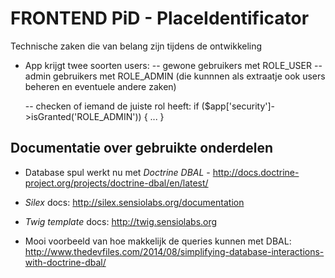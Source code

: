 # FRONTEND PiD - PlaceIdentificator
 
Technische zaken die van belang zijn tijdens de ontwikkeling

- App krijgt twee soorten users:
    -- gewone gebruikers met ROLE_USER
    -- admin gebruikers met ROLE_ADMIN (die kunnnen als extraatje ook users beheren en eventuele andere zaken)
    
    -- checken of iemand de juiste rol heeft: if ($app['security']->isGranted('ROLE_ADMIN')) { ... }


##  Documentatie over gebruikte onderdelen   
    
- Database spul werkt nu met *Doctrine DBAL* - http://docs.doctrine-project.org/projects/doctrine-dbal/en/latest/
- *Silex* docs: http://silex.sensiolabs.org/documentation
- *Twig template* docs: http://twig.sensiolabs.org

- Mooi voorbeeld van hoe makkelijk de queries kunnen met DBAL:
    http://www.thedevfiles.com/2014/08/simplifying-database-interactions-with-doctrine-dbal/